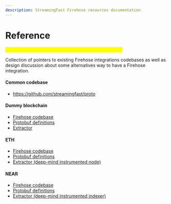 ```yaml
---
description: StreamingFast Firehose resources documentation
---
```


# Reference

_<mark style="color:yellow;">**\[\[slm:] content has not been updated below this line.]**</mark>_

Collection of pointers to existing Firehose integrations codebases as well as design discussion about some alternatives way to have a Firehose integration.

#### Common codebase

* https://github.com/streamingfast/proto

#### Dummy blockchain

* [Firehose codebase](https://github.com/streamingfast/firehose-acme)
* [Protobuf definitions](https://github.com/streamingfast/proto-acme)
* [Extractor](https://github.com/streamingfast/dummy-blockchain)

#### ETH

* [Firehose codebase](https://github.com/streamingfast/sf-ethereum)
* [Protobuf definitions](https://github.com/streamingfast/proto-ethereum)
* [Extractor (deep-mind instrumented node)](https://github.com/streamingfast/go-ethereum)

#### NEAR

* [Firehose codebase](https://github.com/streamingfast/sf-near)
* [Protobuf definitions](https://github.com/streamingfast/proto-near)
* [Extractor (deep-mind instrumented indexer)](https://github.com/streamingfast/near-dm-indexer)
